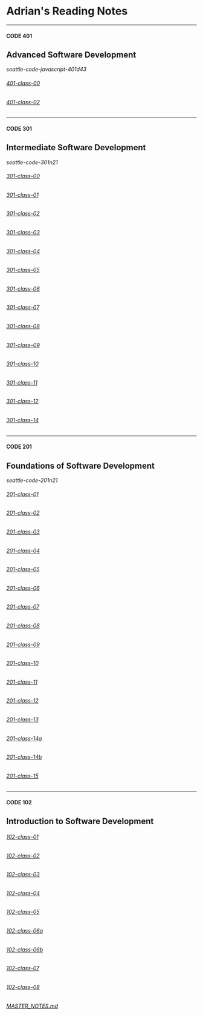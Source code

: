 # Adrian's Reading Notes

---

#### CODE 401 
## Advanced Software Development
*seattle-code-javascript-401d43*

###### [401-class-00](401-class-00.md)
###### [401-class-02](401-class-02.md)

---

#### CODE 301 
## Intermediate Software Development
*seattle-code-301n21*

###### [301-class-00](301-class-00.md)
###### [301-class-01](301-class-01.md)
###### [301-class-02](301-class-02.md)
###### [301-class-03](301-class-03.md)
###### [301-class-04](301-class-04.md)
###### [301-class-05](301-class-05.md)
###### [301-class-06](301-class-06.md)
###### [301-class-07](301-class-07.md)
###### [301-class-08](301-class-08.md)
###### [301-class-09](301-class-09.md)
###### [301-class-10](301-class-10.md)
###### [301-class-11](301-class-11.md)
###### [301-class-12](301-class-12.md)
###### [301-class-14](301-class-14.md)

---

#### CODE 201
## Foundations of Software Development
*seattle-code-201n21*

###### [201-class-01](class-01.md)
###### [201-class-02](class-02.md)
###### [201-class-03](class-03.md)
###### [201-class-04](class-04.md)
###### [201-class-05](class-05.md)
###### [201-class-06](class-06.md)
###### [201-class-07](class-07.md)
###### [201-class-08](class-08.md)
###### [201-class-09](class-09.md)
###### [201-class-10](class-10.md)
###### [201-class-11](class-11.md)
###### [201-class-12](class-12.md)
###### [201-class-13](class-13.md)
###### [201-class-14a](class-14a.md)
###### [201-class-14b](class-14b.md)
###### [201-class-15](class-15.md)

---

#### CODE 102 
## Introduction to Software Development

###### [102-class-01](day_1.md)
###### [102-class-02](day_2.md)
###### [102-class-03](day_3.md)
###### [102-class-04](day_4.md)
###### [102-class-05](day_5.md)
###### [102-class-06a](day_6a.md)
###### [102-class-06b](day_6b.md)
###### [102-class-07](day_7.md)
###### [102-class-08](day_8.md)

###### [MASTER_NOTES.md](MASTER_NOTES.md)
